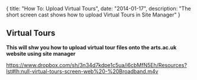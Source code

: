 {
  title: "How To: Upload Virtual Tours",
  date:   "2014-01-17",
  description: "The short screen cast shows how to upload Virtual Tours in Site Manager" 
}

## Virtual Tours

__This will shw you how to upload virtual tour files onto the arts.ac.uk website using site manager__

https://www.dropbox.com/sh/3n34d7kdpe1c5ua/i6cbMfN5Eh/Resources?lst#lh:null-virtual-tours-screen-web%20-%20Broadband.m4v
